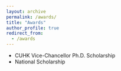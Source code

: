 ```yaml
---
layout: archive
permalink: /awards/
title: "Awards"
author_profile: true
redirect_from:
  - /awards
---
```





- CUHK Vice-Chancellor Ph.D. Scholarship
- National Scholarship
